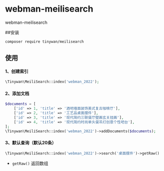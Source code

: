 # webman-meilisearch
webman-meilisearch

##安装

```sh
composer require tinywan/meilisearch
```

## 使用

#### 1、创建索引

```php
\Tinywan\MeiliSearch::index('webman_2022');
```

#### 2、添加文档

```php
$documents = [
    ['id' => 1, 'title' => '酒吧墙面装饰美式复古咖啡厅'],
    ['id' => 2, 'title' => '工艺品桌面摆件'],
    ['id' => 3, 'title' => '现代简约三联餐厅壁画玄关挂画'],
    ['id' => 4, 'title' => '现代简约时尚单头餐吊灯创意个性吧台'],
];
\Tinywan\MeiliSearch::index('webman_2022')->addDocuments($documents);
```

#### 3、默认查询（默认20条）
```php
\Tinywan\MeiliSearch::index('webman_2022')->search('桌面摆件')->getRaw();
```
- `getRaw()` 返回数组